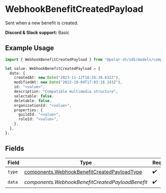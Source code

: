 # WebhookBenefitCreatedPayload

Sent when a new benefit is created.

**Discord & Slack support:** Basic

## Example Usage

```typescript
import { WebhookBenefitCreatedPayload } from "@polar-sh/sdk/models/components";

let value: WebhookBenefitCreatedPayload = {
  data: {
    createdAt: new Date("2023-11-12T18:28:30.632Z"),
    modifiedAt: new Date("2022-10-04T17:03:18.143Z"),
    id: "<value>",
    description: "Compatible multimedia structure",
    selectable: false,
    deletable: false,
    organizationId: "<value>",
    properties: {
      guildId: "<value>",
      roleId: "<value>",
    },
  },
};
```

## Fields

| Field                                                                                                      | Type                                                                                                       | Required                                                                                                   | Description                                                                                                |
| ---------------------------------------------------------------------------------------------------------- | ---------------------------------------------------------------------------------------------------------- | ---------------------------------------------------------------------------------------------------------- | ---------------------------------------------------------------------------------------------------------- |
| `type`                                                                                                     | [components.WebhookBenefitCreatedPayloadType](../../models/components/webhookbenefitcreatedpayloadtype.md) | :heavy_check_mark:                                                                                         | N/A                                                                                                        |
| `data`                                                                                                     | *components.WebhookBenefitCreatedPayloadBenefit*                                                           | :heavy_check_mark:                                                                                         | N/A                                                                                                        |
